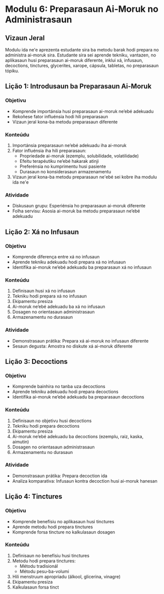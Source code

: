 # Modulu 6: Preparasaun Ai-Moruk no Administrasaun

## Vizaun Jeral
Modulu ida ne'e aprezenta estudante sira ba metodu barak hodi prepara no administra ai-moruk sira. Estudante sira sei aprende tekniku, vantazen, no aplikasaun husi preparasaun ai-moruk diferente, inklui xá, infusaun, decoctions, tinctures, glycerites, xarope, cápsula, tabletas, no preparasaun tópiku. 

## Lição 1: Introdusaun ba Preparasaun Ai-Moruk

### Objetivu
- Komprende importánsia husi preparasaun ai-moruk ne’ebé adekuadu
- Rekoñese fator influénsia hodi hili preparasaun
- Vizaun jeral kona-ba metodu preparasaun diferente

### Konteúdu
1. Importánsia preparasaun ne’ebé adekuadu iha ai-moruk 
2. Fator influénsia iha hili preparasaun:
   - Propriedade ai-moruk (ezemplu, solubilidade, volatilidade)
   - Efeitu terapéutiku ne’ebé hakarak atinji
   - Preferénsia no kumprimentu husi pasiente
   - Durasaun no konsiderasaun armazenamentu
3. Vizaun jeral kona-ba metodu preparasaun ne'ebé sei kobre iha modulu ida ne'e

### Atividade
- Diskusaun grupu: Esperiénsia ho preparasaun ai-moruk diferente
- Folha servisu: Asosia ai-moruk ba metodu preparasaun ne’ebé adekuadu 

## Lição 2: Xá no Infusaun

### Objetivu
- Komprende diferença entre xá no infusaun
- Aprende tekniku adekuadu hodi prepara xá no infusaun
- Identifika ai-moruk ne’ebé adekuadu ba preparasaun xá no infusaun

### Konteúdu
1. Definisaun husi xá no infusaun
2. Tekniku hodi prepara xá no infusaun
3. Ekipamentu presiza
4. Ai-moruk ne’ebé adekuadu ba xá no infusaun
5. Dosagen no orientasaun administrasaun
6. Armazenamentu no durasaun

### Atividade
- Demonstrasaun prátika: Prepara xá ai-moruk no infusaun diferente
- Sesaun degusta: Amostra no diskute xá ai-moruk diferente

## Lição 3: Decoctions

### Objetivu
- Komprende bainhira no tanba uza decoctions
- Aprende tekniku adekuadu hodi prepara decoctions
- Identifika ai-moruk ne’ebé adekuadu ba preparasaun decoctions

### Konteúdu
1. Definisaun no objetivu husi decoctions
2. Tekniku hodi prepara decoctions
3. Ekipamentu presiza
4. Ai-moruk ne’ebé adekuadu ba decoctions (ezemplu, raiz, kaska, aimutin)
5. Dosagen no orientasaun administrasaun
6. Armazenamentu no durasaun

### Atividade
- Demonstrasaun prátika: Prepara decoction ida
- Analiza komparativa: Infusaun kontra decoction husi ai-moruk hanesan

## Lição 4: Tinctures

### Objetivu
- Komprende benefísiu no aplikasaun husi tinctures
- Aprende metodu hodi prepara tinctures
- Komprende forsa tincture no kalkulasaun dosagen

### Konteúdu
1. Definisaun no benefísiu husi tinctures
2. Metodu hodi prepara tinctures:
   - Métodu tradisionál
   - Métodu pesu-ba-volumi
3. Hili menstruum apropriadu (álkool, glicerina, vinagre)
4. Ekipamentu presiza
5. Kalkulasaun forsa tinct